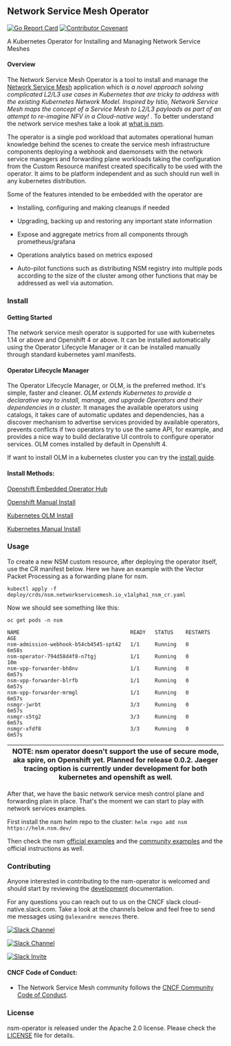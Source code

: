 ## Network Service Mesh Operator

[![Go Report Card](https://goreportcard.com/badge/github.com/networkservicemesh/nsm-operator "Go Report Card")](https://goreportcard.com/report/github.com/networkservicemesh/nsm-operator)
[![Contributor Covenant](https://img.shields.io/badge/Contributor%20Covenant-v2.0%20adopted-ff69b4.svg)](code-of-conduct.md) 

A Kubernetes Operator for Installing and Managing Network Service Meshes

#### Overview

The Network Service Mesh Operator is a tool to install and manage the [Network Service Mesh][nsm_home] application which <em> is a novel approach solving complicated L2/L3 use cases in Kubernetes that are tricky to address with the existing Kubernetes Network Model. Inspired by Istio, Network Service Mesh maps the concept of a Service Mesh to L2/L3 payloads as part of an attempt to re-imagine NFV in a Cloud-native way! </em>. To  better understand the network service meshes take a look at [what is nsm][nsm_whatis].

The operator is a single pod workload that automates operational human knowledge behind the scenes to create the service mesh infrastructure components deploying a webhook and daemonsets with the network service managers and forwarding plane workloads taking the configuration from the Custom Resource manifest created specifically to be used with the operator. It aims to be platform independent and as such should run well in any kubernetes distribution.

Some of the features intended to be embedded with the operator are

* Installing, configuring and making cleanups if needed

* Upgrading, backing up and restoring any important state information

* Expose and aggregate metrics from all components through prometheus/grafana

* Operations analytics based on metrics exposed   

* Auto-pilot functions such as distributing NSM registry into multiple pods according to the size of the cluster among other functions that may be addressed as well via automation.

### Install

#### Getting Started

The network service mesh operator is supported for use with kubernetes 1.14 or above and Openshift 4 or above. It can be installed automatically using the Operator Lifecycle Manager or it can be installed manually through standard kubernetes yaml manifests.

#### Operator Lifecycle Manager

The Operator Lifecycle Manager, or OLM, is the preferred method. It's simple, faster and cleaner. <em> OLM extends Kubernetes to provide a declarative way to install, manage, and upgrade Operators and their dependencies in a cluster. </em> It manages the available operators using catalogs, it takes care of automatic updates and dependencies, has a discover mechanism to advertise services provided by available operators, prevents conflicts if two operators try to use the same API, for example, and provides a nice way to build declarative UI controls to configure operator services. OLM comes installed by default in Openshift 4.

If want to install OLM in a kubernetes cluster you can try the [install guide][olm_install_guide].

#### Install Methods:

[Openshift Embedded Operator Hub][openshift_olm_install]

[Openshift Manual Install][openshift_manual_install]

[Kubernetes OLM Install][k8s_olm_install]

[Kubernetes Manual Install][k8s_manual_Install]


### Usage 

To create a new NSM custom resource, after deploying the operator itself, use the CR manifest below. Here we have an example with the Vector Packet Processing as a forwarding plane for nsm.

```
kubectl apply -f deploy/crds/nsm.networkservicemesh.io_v1alpha1_nsm_cr.yaml
```
Now we should see something like this:
```
oc get pods -n nsm

NAME                                    READY   STATUS    RESTARTS   AGE
nsm-admission-webhook-b54cb4545-spt42   1/1     Running   0          6m58s
nsm-operator-794d58d4f8-n7tgj           1/1     Running   0          10m
nsm-vpp-forwarder-bh8nv                 1/1     Running   0          6m57s
nsm-vpp-forwarder-blrfb                 1/1     Running   0          6m57s
nsm-vpp-forwarder-mrmgl                 1/1     Running   0          6m57s
nsmgr-jwrbt                             3/3     Running   0          6m57s
nsmgr-s5tg2                             3/3     Running   0          6m57s
nsmgr-xfdf8                             3/3     Running   0          6m57s
```

| NOTE: nsm operator doesn't support the use of secure mode, aka spire, on Openshift yet. Planned for release 0.0.2. Jaeger tracing option is currently under development for both kubernetes and openshift as well. |
| --- |

After that, we have the basic network service mesh control plane and forwarding plan in place. That's the moment we can start to play with network services examples. 

First install the nsm helm repo to the cluster: `helm repo add nsm https://helm.nsm.dev/`

Then check the nsm [official examples](https://github.com/networkservicemesh/networkservicemesh/blob/master/docs/guide-quickstart.md#run) and the [community examples](https://github.com/networkservicemesh/examples) and the official instructions as well.


### Contributing

Anyone interested in contributing to the nsm-operator is welcomed and 
should start by reviewing the [development][docs_dev] documentation.

For any questions you can reach out to us on the CNCF slack cloud-native.slack.com. Take a look at the channels below and feel free to send me messages using `@alexandre menezes` there.

[![Slack Channel](https://img.shields.io/badge/Slack:-%23nsm%20on%20CNCF%20Slack-blue.svg?style=plastic&logo=slack)](https://cloud-native.slack.com/messages/CHQNNUPN1/)

[![Slack Channel](https://img.shields.io/badge/Slack:-%23nsm--dev%20on%20CNCF%20Slack-blue.svg?style=plastic&logo=slack)](https://cloud-native.slack.com/messages/CHSKJ4849/)

[![Slack Invite](https://img.shields.io/badge/Slack-CNCF%20Slack%20Invite-blue.svg?style=plastic&logo=slack)](https://slack.cncf.io/)

#### CNCF Code of Conduct:
  * The Network Service Mesh community follows the [CNCF Community Code of Conduct](https://github.com/cncf/foundation/blob/master/code-of-conduct.md).

### License

nsm-operator is released under the Apache 2.0 license. Please check the [LICENSE][license_file] file for details.

[nsm_home]:https://networkservicemesh.io
[nsm_whatis]:https://github.com/networkservicemesh/networkservicemesh/blob/master/docs/what-is-nsm.md
[docs_dev]:./docs/development.md
[license_file]:./LICENSE
[requirements]:./docs/requirements.md
[olm_install_guide]:https://github.com/operator-framework/operator-lifecycle-manager/blob/master/doc/install/install.md
[openshift_olm_install]:./docs/openshift_olm_install.md
[openshift_manual_install]:./docs/openshift_manual_install.md
[k8s_olm_install]:./docs/k8s_olm_install.md
[k8s_manual_install]:./docs/k8s_manual_install.md
